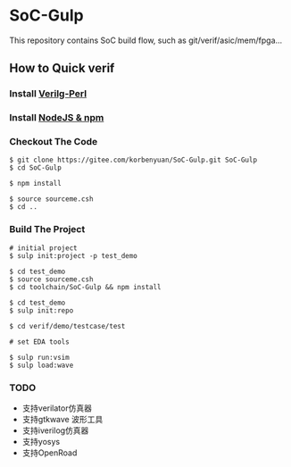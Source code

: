 # SoC-Gulp

This repository contains SoC build flow, such as git/verif/asic/mem/fpga...


## How to Quick verif

### Install [Verilg-Perl](https://github.com/veripool/verilog-perl)

### Install [NodeJS & npm](https://nodejs.org/en/download/)

### Checkout The Code
```
$ git clone https://gitee.com/korbenyuan/SoC-Gulp.git SoC-Gulp
$ cd SoC-Gulp

$ npm install

$ source sourceme.csh
$ cd ..
```

### Build The Project
```
# initial project
$ sulp init:project -p test_demo

$ cd test_demo
$ source sourceme.csh
$ cd toolchain/SoC-Gulp && npm install

$ cd test_demo
$ sulp init:repo

$ cd verif/demo/testcase/test

# set EDA tools

$ sulp run:vsim
$ sulp load:wave
```


### TODO
* 支持verilator仿真器
* 支持gtkwave 波形工具
* 支持iverilog仿真器
* 支持yosys
* 支持OpenRoad
